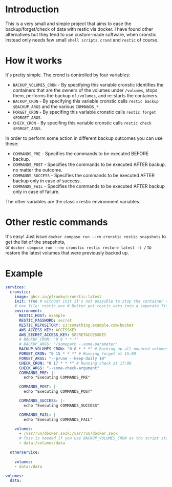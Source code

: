 # Introduction

This is a very small and simple project that aims to ease the backup/forget/check of data with restic via docker.
I have found other alternatives but they tend to use custom-made software, when cronstic instead only needs few small `shell scripts`, `crond` and `restic` of course.

# How it works

It's pretty simple. The crond is controlled by four variables:
- `BACKUP_VOLUMES_CRON` - By specifying this variable cronstic identifies the containers that are the owners of the volumes under `/volumes`, stops them, performs the backup of `/volumes`, and re-starts the containers.
- `BACKUP_CRON` - By specifying this variable cronstic calls `restic backup $BACKUP_ARGS` and the various `COMMANDS_*`.
- `FORGET_CRON` - By specifing this variable cronstic calls `restic forget $FORGET_ARGS`.
- `CHECK_CRON` - By specifing this variable cronstic calls `restic check $FORGET_ARGS`.

In order to perform some action in different backup outcomes you can use these:
- `COMMANDS_PRE` - Specifies the commands to be executed BEFORE backup.
- `COMMANDS_POST` - Specifies the commands to be executed AFTER backup, no matter the outcome.
- `COMMANDS_SUCCESS` - Specifies the commands to be executed AFTER backup only in case of success.
- `COMMANDS_FAIL` - Specifies the commands to be executed AFTER backup only in case of failure.

The other variables are the classic restic environment variables.

# Other restic commands

It's easy! Just issue `docker compose run --rm cronstic restic snapshots` to get the list of the snapshots,  
or `docker compose run --rm cronstic restic restore latest -t /` to restore the latest volumes that were previously backed up.

# Example
``` yaml
services:
  cronstic:
    image: ghcr.io/pfrankw/cronstic:latest
    init: true # without init it's not possible to stop the container with SIGTERM
    # env_file: restic.env # Better put restic vars into a separate file
    environment:
      RESTIC_HOST: example
      RESTIC_PASSWORD: secret
      RESTIC_REPOSITORY: s3:something.example.com/bucket
      AWS_ACCESS_KEY: ACCESSKEY
      AWS_SECRET_ACCESS_KEY: SECRETACCESSKEY
      # BACKUP_CRON: "0 0 * * *"
      # BACKUP_ARGS: "/somepath --some-parameter"
      BACKUP_VOLUMES_CRON: "0 0 * * *" # Backing up all mounted volumes at midnight
      FORGET_CRON: "0 15 * * *" # Running forget at 15:00
      FORGET_ARGS: "--prune --keep-daily 10"
      CHECK_CRON: "0 17 * * *" # Running check at 17:00
      CHECK_ARGS: "--some-check-argument"
      COMMANDS_PRE: |-
        echo "Executing COMMANDS_PRE"

      COMMANDS_POST: |-
        echo "Executing COMMANDS_POST"

      COMMANDS_SUCCESS: |-
        echo "Executing COMMANDS_SUCCESS"

      COMMANDS_FAIL: |-
        echo "Executing COMMANDS_FAIL"

    volumes:
      - /var/run/docker.sock:/var/run/docker.sock
      # This is needed if you use BACKUP_VOLUMES_CRON as the script stops docker containers that share the volumes inside /volumes.
      - data:/volumes/data

  otherservice:
    ...
    volumes:
    - data:/data

volumes:
  data:

```
